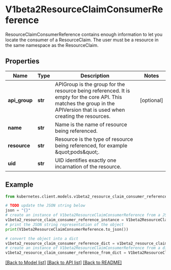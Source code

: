 # V1beta2ResourceClaimConsumerReference

ResourceClaimConsumerReference contains enough information to let you locate the consumer of a ResourceClaim. The user must be a resource in the same namespace as the ResourceClaim.

## Properties

Name | Type | Description | Notes
------------ | ------------- | ------------- | -------------
**api_group** | **str** | APIGroup is the group for the resource being referenced. It is empty for the core API. This matches the group in the APIVersion that is used when creating the resources. | [optional] 
**name** | **str** | Name is the name of resource being referenced. | 
**resource** | **str** | Resource is the type of resource being referenced, for example \&quot;pods\&quot;. | 
**uid** | **str** | UID identifies exactly one incarnation of the resource. | 

## Example

```python
from kubernetes.client.models.v1beta2_resource_claim_consumer_reference import V1beta2ResourceClaimConsumerReference

# TODO update the JSON string below
json = "{}"
# create an instance of V1beta2ResourceClaimConsumerReference from a JSON string
v1beta2_resource_claim_consumer_reference_instance = V1beta2ResourceClaimConsumerReference.from_json(json)
# print the JSON string representation of the object
print(V1beta2ResourceClaimConsumerReference.to_json())

# convert the object into a dict
v1beta2_resource_claim_consumer_reference_dict = v1beta2_resource_claim_consumer_reference_instance.to_dict()
# create an instance of V1beta2ResourceClaimConsumerReference from a dict
v1beta2_resource_claim_consumer_reference_from_dict = V1beta2ResourceClaimConsumerReference.from_dict(v1beta2_resource_claim_consumer_reference_dict)
```
[[Back to Model list]](../README.md#documentation-for-models) [[Back to API list]](../README.md#documentation-for-api-endpoints) [[Back to README]](../README.md)


